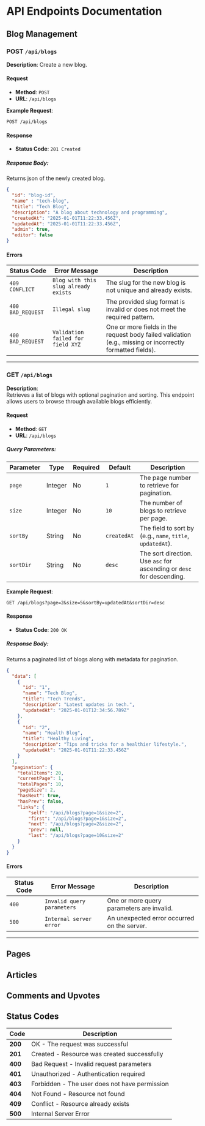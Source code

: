 # API Endpoints Documentation

## Blog Management

### POST `/api/blogs`
**Description**: Create a new blog.

#### Request
- **Method**: `POST`
- **URL**: `/api/blogs`

**Example Request**:  
```url
POST /api/blogs
```

#### **Response**
- **Status Code**: `201 Created`

##### Response Body:
Returns json of the newly created blog.

```json
{
  "id": "blog-id",
  "name" : "tech-blog",
  "title": "Tech Blog",
  "description": "A blog about technology and programming",
  "createdAt": "2025-01-01T11:22:33.456Z",
  "updatedAt": "2025-01-01T11:22:33.456Z",
  "admin": true,
  "editor": false
}
```

#### **Errors**

| Status Code     | Error Message                       | Description                                                                                   |
|-----------------|-------------------------------------|-----------------------------------------------------------------------------------------------|
| `409 CONFLICT`  | `Blog with this slug already exists` | The slug for the new blog is not unique and already exists.                                   |
| `400 BAD_REQUEST` | `Illegal slug`                     | The provided slug format is invalid or does not meet the required pattern.                   |
| `400 BAD_REQUEST` | `Validation failed for field XYZ`  | One or more fields in the request body failed validation (e.g., missing or incorrectly formatted fields). |

---

### GET `/api/blogs`

**Description**:  
Retrieves a list of blogs with optional pagination and sorting. This endpoint allows users to browse through available blogs efficiently.

#### Request
- **Method**: `GET`
- **URL**: `/api/blogs`

##### Query Parameters:
| Parameter  | Type     | Required | Default | Description                                                                 |
|------------|----------|----------|---------|-----------------------------------------------------------------------------|
| `page`     | Integer  | No       | `1`     | The page number to retrieve for pagination.                                |
| `size`     | Integer  | No       | `10`    | The number of blogs to retrieve per page.                                  |
| `sortBy`   | String   | No       | `createdAt`  | The field to sort by (e.g., `name`, `title`, `updatedAt`).                 |
| `sortDir`  | String   | No       | `desc`   | The sort direction. Use `asc` for ascending or `desc` for descending.      |

**Example Request**:  
```url
GET /api/blogs?page=2&size=5&sortBy=updatedAt&sortDir=desc
```

#### **Response**
- **Status Code**: `200 OK`

##### Response Body:
Returns a paginated list of blogs along with metadata for pagination.

```json
{
  "data": [
    {
      "id": "1",
      "name": "Tech Blog",
      "title": "Tech Trends",
      "description": "Latest updates in tech.",
      "updatedAt": "2025-01-01T12:34:56.789Z"
    },
    {
      "id": "2",
      "name": "Health Blog",
      "title": "Healthy Living",
      "description": "Tips and tricks for a healthier lifestyle.",
      "updatedAt": "2025-01-01T11:22:33.456Z"
    }
  ],
  "pagination": {
    "totalItems": 20,
    "currentPage": 1,
    "totalPages": 10,
    "pageSize": 2,
    "hasNext": true,
    "hasPrev": false,
    "links": {
        "self": "/api/blogs?page=1&size=2",
        "first": "/api/blogs?page=1&size=2",
        "next": "/api/blogs?page=2&size=2",
        "prev": null,
        "last": "/api/blogs?page=10&size=2"
    }
  }
}
```

#### **Errors**

| Status Code | Error Message                 | Description                                        |
|-------------|-------------------------------|--------------------------------------------------|
| `400`       | `Invalid query parameters`    | One or more query parameters are invalid.         |
| `500`       | `Internal server error`       | An unexpected error occurred on the server.       |  

---

## Pages
## Articles
## Comments and Upvotes

## Status Codes

| Code   | Description                                    |
|--------|------------------------------------------------|
| **200** | OK - The request was successful                |
| **201** | Created - Resource was created successfully    |
| **400** | Bad Request - Invalid request parameters       |
| **401** | Unauthorized - Authentication required        |
| **403** | Forbidden - The user does not have permission  |
| **404** | Not Found - Resource not found                 |
| **409** | Conflict - Resource already exists             |
| **500** | Internal Server Error                          |